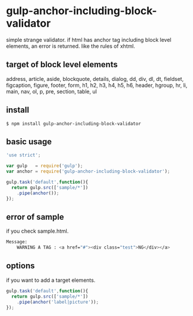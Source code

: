 # gulp-anchor-including-block-validator

simple strange validator.
if html has anchor tag including block level elements, an error is returned.
like the rules of xhtml.

## target of block level elements

address, article, aside, blockquote, details, dialog, dd, div, dl, dt, fieldset, figcaption, figure, footer, form, h1, h2, h3, h4, h5, h6, header, hgroup, hr, li, main, nav, ol, p, pre, section, table, ul

## install

```
$ npm install gulp-anchor-including-block-validator
```

## basic usage

```javascript
'use strict';

var gulp   = require('gulp');
var anchor = require('gulp-anchor-including-block-validator');

gulp.task('default',function(){
  return gulp.src(['sample/*'])
    .pipe(anchor());
});
```

## error of sample

if you check sample.html.

```bash
Message:
    WARNING A TAG : <a href="#"><div class="test">NG</div></a>
```

## options

if you want to add a target elements.

```javascript
gulp.task('default',function(){
  return gulp.src(['sample/*'])
    .pipe(anchor('label|picture'));
});
```